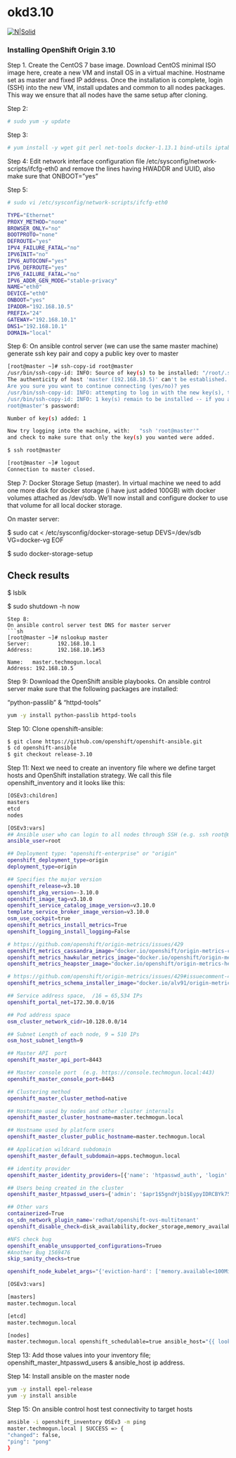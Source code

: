 # okd3.10
[![N|Solid](https://www.openshift.com/sites/default/files/images/powered-transparent-white.png)](https://okd.io)

### Installing OpenShift Origin 3.10

Step 1. Create the CentOS 7 base image.
Download CentOS minimal ISO image here, create a new VM and install OS in a virtual machine. Hostname set as master and fixed IP address. Once the installation is complete, login (SSH) into the new VM, install updates and common to all nodes packages. This way we ensure that all nodes have the same setup after cloning.

Step 2:

```sh
# sudo yum -y update 
```
Step 3:
```sh
# yum install -y wget git perl net-tools docker-1.13.1 bind-utils iptables-services bridge-utils openssl-devel bash-completion kexec-tools sos psacct python-cryptography python2-pip python-devel python-passlib java-1.8.0-openjdk-headless "@Development Tools"
```
Step 4:
Edit network interface configuration file /etc/sysconfig/network-scripts/ifcfg-eth0 and remove the lines having HWADDR and UUID, also make sure that ONBOOT=”yes”

Step 5:
```sh
# sudo vi /etc/sysconfig/network-scripts/ifcfg-eth0

TYPE="Ethernet"
PROXY_METHOD="none"
BROWSER_ONLY="no"
BOOTPROTO="none"
DEFROUTE="yes"
IPV4_FAILURE_FATAL="no"
IPV6INIT="no"
IPV6_AUTOCONF="yes"
IPV6_DEFROUTE="yes"
IPV6_FAILURE_FATAL="no"
IPV6_ADDR_GEN_MODE="stable-privacy"
NAME="eth0"
DEVICE="eth0"
ONBOOT="yes"
IPADDR="192.168.10.5"
PREFIX="24"
GATEWAY="192.168.10.1"
DNS1="192.168.10.1"
DOMAIN="local"
```
Step 6:
On ansible control server (we can use the same master machine) generate ssh key pair and copy a public key over to master
```sh
[root@master ~]# ssh-copy-id root@master
/usr/bin/ssh-copy-id: INFO: Source of key(s) to be installed: "/root/.ssh/id_rsa.pub"
The authenticity of host 'master (192.168.10.5)' can't be established.
Are you sure you want to continue connecting (yes/no)? yes
/usr/bin/ssh-copy-id: INFO: attempting to log in with the new key(s), to filter out any that are already installed
/usr/bin/ssh-copy-id: INFO: 1 key(s) remain to be installed -- if you are prompted now it is to install the new keys
root@master's password:

Number of key(s) added: 1

Now try logging into the machine, with:   "ssh 'root@master'"
and check to make sure that only the key(s) you wanted were added.

$ ssh root@master

[root@master ~]# logout
Connection to master closed.
```
Step 7: Docker Storage Setup (master).
In virtual machine we need to add one more disk for docker storage (i have just added 100GB) with docker volumes attached as /dev/sdb. We’ll now install and configure docker to use that volume for all local docker storage.

On master server:

$ sudo cat <<EOF > /etc/sysconfig/docker-storage-setup
DEVS=/dev/sdb
VG=docker-vg
EOF

$ sudo docker-storage-setup

## Check results
$ lsblk

$ sudo shutdown -h now
```
Step 8:
On ansible control server test DNS for master server
```sh
[root@master ~]# nslookup master
Server:         192.168.10.1
Address:        192.168.10.1#53

Name:   master.techmogun.local
Address: 192.168.10.5
```
Step 9: Download the OpenShift ansible playbooks.
On ansible control server make sure that the following packages are installed:

“python-passlib” & “httpd-tools”
```sh
yum -y install python-passlib httpd-tools
```
Step 10: 
Clone openshift-ansible:
```sh
$ git clone https://github.com/openshift/openshift-ansible.git
$ cd openshift-ansible
$ git checkout release-3.10
```
Step 11: 
Next we need to create an inventory file where we define target hosts and OpenShift installation strategy. We call this file openshift_inventory and it looks like this:

```sh
[OSEv3:children]
masters
etcd
nodes

[OSEv3:vars]
## Ansible user who can login to all nodes through SSH (e.g. ssh root@master)
ansible_user=root

## Deployment type: "openshift-enterprise" or "origin"
openshift_deployment_type=origin
deployment_type=origin

## Specifies the major version
openshift_release=v3.10
openshift_pkg_version=-3.10.0
openshift_image_tag=v3.10.0
openshift_service_catalog_image_version=v3.10.0
template_service_broker_image_version=v3.10.0
osm_use_cockpit=true
openshift_metrics_install_metrics=True
openshift_logging_install_logging=False

# https://github.com/openshift/origin-metrics/issues/429
openshift_metrics_cassandra_image="docker.io/openshift/origin-metrics-cassandra:v3.11.0"
openshift_metrics_hawkular_metrics_image="docker.io/openshift/origin-metrics-hawkular-metrics:v3.11.0"
openshift_metrics_heapster_image="docker.io/openshift/origin-metrics-heapster:v3.11.0"

# https://github.com/openshift/origin-metrics/issues/429#issuecomment-417124646
openshift_metrics_schema_installer_image="docker.io/alv91/origin-metrics-schema-installer:v3.10.0"

## Service address space,  /16 = 65,534 IPs
openshift_portal_net=172.30.0.0/16

## Pod address space
osm_cluster_network_cidr=10.128.0.0/14

## Subnet Length of each node, 9 = 510 IPs
osm_host_subnet_length=9

## Master API  port
openshift_master_api_port=8443

## Master console port  (e.g. https://console.techmogun.local:443)
openshift_master_console_port=8443

## Clustering method
openshift_master_cluster_method=native

## Hostname used by nodes and other cluster internals
openshift_master_cluster_hostname=master.techmogun.local

## Hostname used by platform users
openshift_master_cluster_public_hostname=master.techmogun.local

## Application wildcard subdomain
openshift_master_default_subdomain=apps.techmogun.local

## identity provider
openshift_master_identity_providers=[{'name': 'htpasswd_auth', 'login': 'true', 'challenge': 'true', 'kind': 'HTPasswdPasswordIdentityProvider'}]

## Users being created in the cluster
openshift_master_htpasswd_users={'admin': '$apr1$5gndYjb1$EypyIDRCBYk75LrsWE5yn', 'user1': '$apr1$7V8/.ewC$yuNOUxZLwQwTeLRiHPKpA'}

## Other vars
containerized=True
os_sdn_network_plugin_name='redhat/openshift-ovs-multitenant'
openshift_disable_check=disk_availability,docker_storage,memory_availability,docker_image_availability

#NFS check bug
openshift_enable_unsupported_configurations=Trueo
#Another Bug 1569476 
skip_sanity_checks=true

openshift_node_kubelet_args="{'eviction-hard': ['memory.available<100Mi'], 'minimum-container-ttl-duration': ['10s'], 'maximum-dead-containers-per-container': ['2'], 'maximum-dead-containers': ['5'], 'pods-per-core': ['10'], 'max-pods': ['25'], 'image-gc-high-threshold': ['80'], 'image-gc-low-threshold': ['60']}"

[OSEv3:vars]

[masters]
master.techmogun.local

[etcd]
master.techmogun.local

[nodes]
master.techmogun.local openshift_schedulable=true ansible_host="{{ lookup('env', '192.168.10.5') }}" openshift_node_group_name="node-config-all-in-one"
```
Step 13: 
Add those values into your inventory file; openshift_master_htpasswd_users & ansible_host ip address.

Step 14:
Install ansible on the master node
```sh
yum -y install epel-release
yum -y install ansible
```

Step 15:
On ansible control host test connectivity to target hosts
```sh
ansible -i openshift_inventory OSEv3 -m ping
master.techmogun.local | SUCCESS => {
"changed": false,
"ping": "pong"
}
```
